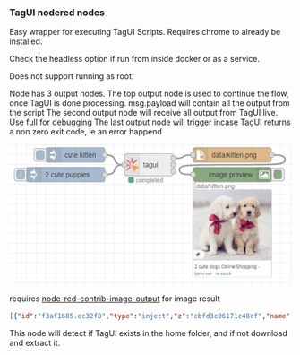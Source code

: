 ### TagUI nodered nodes

Easy wrapper for executing TagUI Scripts. Requires chrome to already be installed.

Check the headless option if run from inside docker or as a service.

Does not support running as root.

Node has 3 output nodes.
The top output node is used to continue the flow, once TagUI is done processing. msg.payload will contain all the output from the script
The second output node will receive all output from TagUI live. Use full for debugging
The last output node will trigger incase TagUI returns a non zero exit code, ie an error happend

![example](example.png)

requires [node-red-contrib-image-output](https://flows.nodered.org/node/node-red-contrib-image-output) for image result

```json
[{"id":"f3af1605.ec32f8","type":"inject","z":"cbfd3c06171c48cf","name":"","props":[{"p":"payload"},{"p":"topic","vt":"str"}],"repeat":"","crontab":"","once":false,"onceDelay":0.1,"topic":"","payload":"kitten","payloadType":"str","x":250,"y":180,"wires":[["7dd22cb.07c64d4"]]},{"id":"db71650e.26fae8","type":"image","z":"cbfd3c06171c48cf","name":"","width":"160","data":"payload","dataType":"msg","thumbnail":false,"active":true,"pass":false,"outputs":0,"x":820,"y":180,"wires":[]},{"id":"b70aac26.17577","type":"file in","z":"cbfd3c06171c48cf","name":"","filename":"data/kitten.png","format":"","chunk":false,"sendError":false,"encoding":"none","x":620,"y":180,"wires":[["db71650e.26fae8"]]},{"id":"8f0c45bc.efe9e8","type":"inject","z":"cbfd3c06171c48cf","name":"","props":[{"p":"payload"},{"p":"topic","vt":"str"}],"repeat":"","crontab":"","once":false,"onceDelay":0.1,"topic":"","payload":"puppies","payloadType":"str","x":250,"y":220,"wires":[["7dd22cb.07c64d4"]]},{"id":"da8f73d9.56c67","type":"comment","z":"cbfd3c06171c48cf","name":"TagUI version","info":"requires chrome to be preinstalled.","x":230,"y":140,"wires":[]},{"id":"7dd22cb.07c64d4","type":"tagui tagui","z":"cbfd3c06171c48cf","name":"","headless":true,"nobrowser":false,"param":true,"quiet":true,"updatecheck":true,"script":"https://www.google.dk/imghp?hl=en&ogbl\nif present('//button[.=\"I agree\"]')\n    click //button[.=\"I agree\"]\ntype q as `p1`[enter]\nwait 2 sec\nif present('//div[@data-ri=\"0\"]')\n    snap //div[@data-ri=\"0\"] to data/kitten.png\nelse if present('//table//img')\n    snap //table//img to data/kitten.png\nelse\n    snap page to data/kitten.png","x":410,"y":200,"wires":[["b70aac26.17577"],["06471aaa3953cdd3"],["3519761bb38fbf79"]]},{"id":"06471aaa3953cdd3","type":"debug","z":"cbfd3c06171c48cf","name":"","active":false,"tosidebar":true,"console":false,"tostatus":false,"complete":"payload","targetType":"msg","statusVal":"","statusType":"auto","x":610,"y":240,"wires":[]},{"id":"3519761bb38fbf79","type":"debug","z":"cbfd3c06171c48cf","name":"","active":true,"tosidebar":true,"console":false,"tostatus":false,"complete":"true","targetType":"full","statusVal":"","statusType":"auto","x":590,"y":280,"wires":[]}]
```


This node will detect if TagUI exists in the home folder, and if not download and extract it.